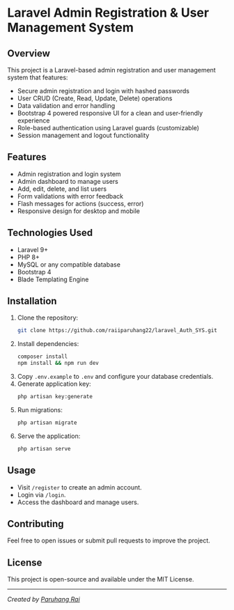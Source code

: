 
# Laravel Admin Registration & User Management System

## Overview

This project is a Laravel-based admin registration and user management system that features:

- Secure admin registration and login with hashed passwords  
- User CRUD (Create, Read, Update, Delete) operations  
- Data validation and error handling  
- Bootstrap 4 powered responsive UI for a clean and user-friendly experience  
- Role-based authentication using Laravel guards (customizable)  
- Session management and logout functionality  

## Features

- Admin registration and login system  
- Admin dashboard to manage users  
- Add, edit, delete, and list users  
- Form validations with error feedback  
- Flash messages for actions (success, error)  
- Responsive design for desktop and mobile  

## Technologies Used

- Laravel 9+  
- PHP 8+  
- MySQL or any compatible database  
- Bootstrap 4  
- Blade Templating Engine  

## Installation

1. Clone the repository:  
   ```bash
   git clone https://github.com/raiiparuhang22/laravel_Auth_SYS.git
   ```
2. Install dependencies:  
   ```bash
   composer install
   npm install && npm run dev
   ```
3. Copy `.env.example` to `.env` and configure your database credentials.  
4. Generate application key:  
   ```bash
   php artisan key:generate
   ```
5. Run migrations:  
   ```bash
   php artisan migrate
   ```
6. Serve the application:  
   ```bash
   php artisan serve
   ```

## Usage

- Visit `/register` to create an admin account.  
- Login via `/login`.  
- Access the dashboard and manage users.

## Contributing

Feel free to open issues or submit pull requests to improve the project.

## License

This project is open-source and available under the MIT License.

---

*Created by [Paruhang Rai](https://github.com/raiiparuhang22/laravel_Auth_SYS.git)*
